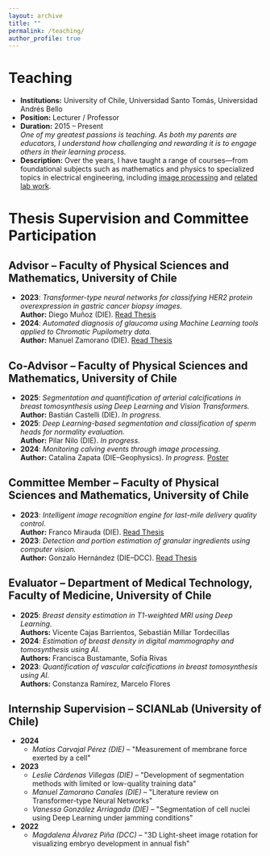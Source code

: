 ```yaml
---
layout: archive
title: ""
permalink: /teaching/
author_profile: true
---
```

# Teaching

- **Institutions:** University of Chile, Universidad Santo Tomás, Universidad Andrés Bello  
- **Position:** Lecturer / Professor  
- **Duration:** 2015 – Present  
_One of my greatest passions is teaching. As both my parents are educators, I understand how challenging and rewarding it is to engage others in their learning process._  
- **Description:** Over the years, I have taught a range of courses—from foundational subjects such as mathematics and physics to specialized topics in electrical engineering, including [image processing](https://tinyurl.com/Clases-CNC-Imagenes) and [related lab work](https://www.die.cl/academicos-jornada-parcial/).

# Thesis Supervision and Committee Participation

## **Advisor – Faculty of Physical Sciences and Mathematics, University of Chile**
- **2023**: *Transformer-type neural networks for classifying HER2 protein overexpression in gastric cancer biopsy images.*  
  **Author:** Diego Muñoz (DIE). [Read Thesis](https://repositorio.uchile.cl/bitstream/handle/2250/196732/Redes-neuronales-del-tipo-transformer-como-herramienta-de-clasificacion-de-sobreexpresion-de-proteina-HER2-en-imagenes-de-biopsias-de-cancer-gastrico.pdf?sequence=1&isAllowed=y)
- **2024**: *Automated diagnosis of glaucoma using Machine Learning tools applied to Chromatic Pupilometry data.*  
  **Author:** Manuel Zamorano (DIE). [Read Thesis](https://repositorio.uchile.cl/handle/2250/204385)

## **Co-Advisor – Faculty of Physical Sciences and Mathematics, University of Chile**

- **2025**: *Segmentation and quantification of arterial calcifications in breast tomosynthesis using Deep Learning and Vision Transformers.*  
  **Author:** Bastián Castelli (DIE). *In progress.*
- **2025**: *Deep Learning-based segmentation and classification of sperm heads for normality evaluation.*  
  **Author:** Pilar Nilo (DIE). *In progress.*
- **2024**: *Monitoring calving events through image processing.*  
  **Author:** Catalina Zapata (DIE–Geophysics). *In progress.*  [Poster](https://www.cec.uchile.cl/~canavarr/Posters/2024_AdvancedGlacier_Zapata.pdf)

## **Committee Member – Faculty of Physical Sciences and Mathematics, University of Chile**
- **2023**: *Intelligent image recognition engine for last-mile delivery quality control.*  
  **Author:** Franco Mirauda (DIE).  [Read Thesis](https://repositorio.uchile.cl/bitstream/handle/2250/192990/Desarrollo-de-un-motor-de-reconocimiento-de-imagenes-inteligente-para-fotos-de-pruebas-de-despacho-en-ultima-milla.pdf?sequence=1&isAllowed=y)
- **2023**: *Detection and portion estimation of granular ingredients using computer vision.*  
  **Author:** Gonzalo Hernández (DIE–DCC).  [Read Thesis](https://repositorio.uchile.cl/bitstream/handle/2250/199465/Detecci%c3%b3n-y-estimaci%c3%b3n-de-porci%c3%b3n-para-ingredientes.pdf?sequence=1&isAllowed=y)

## **Evaluator – Department of Medical Technology, Faculty of Medicine, University of Chile**
- **2025**: *Breast density estimation in T1-weighted MRI using Deep Learning.*  
  **Authors:** Vicente Cajas Barrientos, Sebastián Millar Tordecillas
- **2024**: *Estimation of breast density in digital mammography and tomosynthesis using AI.*  
  **Authors:** Francisca Bustamante, Sofía Rivas
- **2023**: *Quantification of vascular calcifications in breast tomosynthesis using AI.*  
  **Authors:** Constanza Ramírez, Marcelo Flores

## Internship Supervision – SCIANLab (University of Chile)

- **2024**  
  - *Matías Carvajal Pérez (DIE)* – "Measurement of membrane force exerted by a cell"
- **2023**  
  - *Leslie Cárdenas Villegas (DIE)* – "Development of segmentation methods with limited or low-quality training data"  
  - *Manuel Zamorano Canales (DIE)* – "Literature review on Transformer-type Neural Networks"  
  - *Vanessa González Arriagada (DIE)* – "Segmentation of cell nuclei using Deep Learning under jamming conditions"
- **2022**  
  - *Magdalena Álvarez Piña (DCC)* – "3D Light-sheet image rotation for visualizing embryo development in annual fish"

